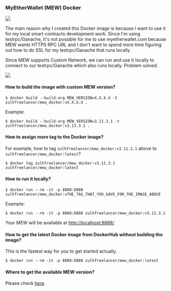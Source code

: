 ### MyEtherWallet (MEW) Docker

![](https://i.imgur.com/UhZfNxo.png)

The main reason why I created this Docker image is because I want to use it for my local smart-contracts development work. Since I'm using testrpc/Ganache, it's not possible for me to use myetherwallet.com because MEW wants HTTPS RPC URL and I don't want to spend more time figuring out how to do SSL for my testrpc/Ganache that runs locally. 

Since MEW supports Custom Network, we can run and use it locally to connect to our testrpc/Ganache which also runs locally. Problem solved.

![](https://i.imgur.com/MHV7GmJ.png)

#### How to build the image with custom MEW version?

```
$ docker build --build-arg MEW_VERSION=X.X.X.X -t zulhfreelancer/mew_docker:vX.X.X.X .
```

Example:

```
$ docker build --build-arg MEW_VERSION=3.11.3.1 -t zulhfreelancer/mew_docker:v3.11.3.1 .
```

#### How to assign more tag to the Docker image?

For example, how to tag `zulhfreelancer/mew_docker:v3.11.3.1` above to `zulhfreelancer/mew_docker:latest`?

```
$ docker tag zulhfreelancer/mew_docker:v3.11.3.1 zulhfreelancer/mew_docker:latest
```

#### How to run it locally?

```
$ docker run --rm -it -p 8888:8888 zulhfreelancer/mew_docker:vTHE_TAG_THAT_YOU_GAVE_FOR_THE_IMAGE_ABOVE
```

Example:

```
$ docker run --rm -it -p 8888:8888 zulhfreelancer/mew_docker:v3.11.3.1
```

Your MEW will be available at [http://localhost:8888/](http://localhost:8888/)

#### How to get the latest Docker image from DockerHub without building the image?

This is the fastest way for you to get started actually.

```
$ docker run --rm -it -p 8888:8888 zulhfreelancer/mew_docker:latest
```

#### Where to get the available MEW version?

Please check [here](https://github.com/kvhnuke/etherwallet/releases).
